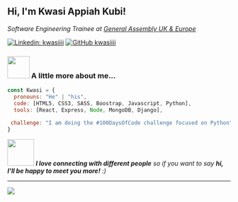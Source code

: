
<h2> Hi, I'm Kwasi Appiah Kubi! </h2>
<p><em>Software Engineering Trainee at <a href="http://www.unb.br">General Assembly UK & Europe</a>
</em></p>

[![Linkedin: kwasiiii](https://img.shields.io/badge/-kwasiappiahkubi-blue?style=flat-square&logo=Linkedin&logoColor=white&link=https://www.linkedin.com/in/kwasi-appiah-kubi/)](https://www.linkedin.com/in/kwasi-appiah-kubi/)
[![GitHub kwasiiii](https://img.shields.io/github/followers/kwasiiii?style=social)](https://github.com/kwasiiii)


### <img src="https://i.imgur.com/7HimGxg.gif" width="50"> A little more about me...  

```javascript
const Kwasi = {
  pronouns: "He" | "his",
  code: [HTML5, CSS3, SASS, Boostrap, Javascript, Python],
  tools: [React, Express, Node, MongoDB, Django],
  
 challenge: "I am doing the #100DaysOfCode challenge focused on Python"
}
```

<img src="https://media.giphy.com/media/LnQjpWaON8nhr21vNW/giphy.gif" width="60"> <em><b>I love connecting with different people</b> so if you want to say <b>hi, I'll be happy to meet you more!</b> :)</em>

---

<img src="https://imgur.com/Ca1KYg3">

